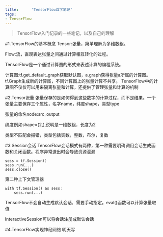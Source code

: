 ```yaml
---
title:      "TensorFlow自学笔记"
tags:
- TensorFlow
---
```

> TensorFlow入门记录的一些笔记，以及自己的理解

#1.TensorFlow的基本概念
Tensor:张量，简单理解为多维数组。

Flow:流，直观表达张量之间通过计算相互转化的过程。

TensorFlow是一个通过计算图的形式来表述计算的编程系统。

计算图:tf.get_default_graph获取默认图，a.graph获得张量a所属的计算图。tf.Graph生成新的计算图，不同计算图上的张量计算不共享。
TensorFlow中的计算图不仅仅可以用来隔离张量和计算，还提供了管理张量和计算的机制

#2.Tensor张量
张量保存的是如何得到这些数字的计算过程，而不是结果。一个张量主要保存三个属性，名字name，纬度shape，类型type

张量的命名node:src_output

纬度例如shape=(2,),说明是一维数组，长度为2

类型不匹配会报错，类型包括实数，整数，布尔，复数

#3.Session会话
TensorFlow会话模式有两种，第一种需要明确调用会话生成函数和关闭函数。程序异常退出时会导致资源泄漏

    sess = tf.Session()
    sess.run(...)
    sess.close()

第二种上下文管理器

    with tf.Session() as sess:
        sess.run(...)

TensorFlow不会自动生成默认会话，需要手动指定。eval()函数可以计算张量取值

InteractiveSession可以将会话注册成默认会话

#4.TensorFlow实现神经网络
明天写